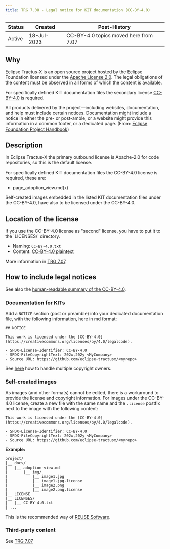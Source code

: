 ```yaml
---
title: TRG 7.08 - Legal notice for KIT documentation (CC-BY-4.0)
---
```


| Status | Created     | Post-History                          |
|--------|-------------|---------------------------------------|
| Active | 18-Jul-2023 | CC-BY-4.0 topics moved here from 7.07 |

## Why

Eclipse Tractus-X is an open source project hosted by the Eclipse Foundation licensed under the [Apache License 2.0](https://spdx.org/licenses/Apache-2.0). The legal obligations of the content must be observed in all forms of which the content is available.

For specifically defined KIT documentation files the secondary license [CC-BY-4.0](https://creativecommons.org/licenses/by/4.0/legalcode) is required.

All products delivered by the project—including websites, documentation, and help must include certain notices. Documentation might include a notice in either the pre- or post-amble, or a website might provide this information in a common footer, or a dedicated page. (From: [Eclipse Foundation Project Handbook](https://www.eclipse.org/projects/handbook/#legaldoc-end-user))

## Description

In Eclipse Tractus-X the primary outbound license is Apache-2.0 for code repositories, so this is the default license.

For specifically defined KIT documentation files the CC-BY-4.0 license is required, these are:

- page_adoption_view.md(x)

Self-created images embedded in the listed KIT documentation files under the CC-BY-4.0, have also to be licensed under the CC-BY-4.0.

## Location of the license

If you use the CC-BY-4.0 license as "second" license, you have to put it to the `LICENSES/' directory. <br/>

- Naming: `CC-BY-4.0.txt`
- Content: [CC-BY-4.0 plaintext](https://creativecommons.org/licenses/by/4.0/legalcode.txt)

More information in [TRG 7.07](/docs/release/trg-7/trg-7-07#location-of-the-license).

## How to include legal notices

See also the [human-readable summary of the CC-BY-4.0](https://creativecommons.org/licenses/by/4.0/).

### Documentation for KITs

Add a `NOTICE` section (post or preamble) into your dedicated documentation file, with the following information, here in md format:

```text
## NOTICE

This work is licensed under the [CC-BY-4.0](https://creativecommons.org/licenses/by/4.0/legalcode).

- SPDX-License-Identifier: CC-BY-4.0
- SPDX-FileCopyrightText: 202x,202y <MyCompany>
- Source URL: https://github.com/eclipse-tractusx/<myrepo>
 ```

 See [here](/docs/release/trg-7/trg-7-07#documentation) how to handle multiple copyright owners.

### Self-created images

As images (and other formats) cannot be edited, there is a workaround to provide the license and copyright information. For images under the CC-BY-4.0 license, create a new file with the same name and the `.license` postfix next to the image with the following content:

```text
This work is licensed under the [CC-BY-4.0](https://creativecommons.org/licenses/by/4.0/legalcode).

- SPDX-License-Identifier: CC-BY-4.0
- SPDX-FileCopyrightText: 202x,202y <MyCompany>
- Source URL: https://github.com/eclipse-tractusx/<myrepo>
 ```

**Example:**

```shell
project/
|__ docs/
|   |__ adoption-view.md
|       |__ img/
|           |__ image1.jpg
|           |__ image1.jpg.license
|           |__ image2.png
|           |__ image2.png.license
|__ LICENSE
|__ LICENSES/
|   |__ CC-BY-4.0.txt
| ...
```

This is the recommended way of [REUSE Software](https://reuse.software/tutorial/).

### Third-party content

See [TRG 7.07](http://localhost:3000/docs/release/trg-7/trg-7-08#embedding-third-party-content-in-documentation-artefacts)
